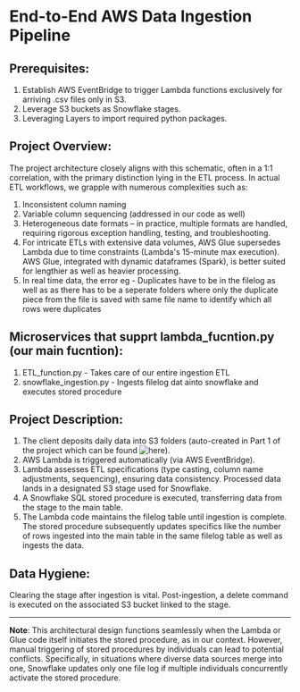 # End-to-End AWS Data Ingestion Pipeline

## Prerequisites:

1. Establish AWS EventBridge to trigger Lambda functions exclusively for arriving .csv files only in S3.
2. Leverage S3 buckets as Snowflake stages.
3. Leveraging Layers to import required python packages.

## Project Overview:

The project architecture closely aligns with this schematic, often in a 1:1 correlation, with the primary distinction lying in the ETL process. In actual ETL workflows, we grapple with numerous complexities such as:

1. Inconsistent column naming
2. Variable column sequencing (addressed in our code as well)
3. Heterogeneous date formats – in practice, multiple formats are handled, requiring rigorous exception handling, testing, and troubleshooting.
4. For intricate ETLs with extensive data volumes, AWS Glue supersedes Lambda due to time constraints (Lambda's 15-minute max execution). AWS Glue, integrated with dynamic dataframes (Spark), is better suited for lengthier as well as heavier processing.
5. In real time data, the error eg - Duplicates have to be in the filelog as well as as there has to be a seperate folders where only the duplicate piece from the file is saved with same file name to identify which all rows were duplicates

## Microservices that supprt lambda_fucntion.py (our main fucntion):

1. ETL_function.py - Takes care of our entire ingestion ETL
2. snowflake_ingestion.py - Ingests filelog dat ainto snowflake and executes stored procedure

## Project Description:

1. The client deposits daily data into S3 folders (auto-created in Part 1 of the project which can be found ![here](https://github.com/ihiteshmodi/dataengineering-ingestionpipeline-s3foldercreator)).
2. AWS Lambda is triggered automatically (via AWS EventBridge).
3. Lambda assesses ETL specifications (type casting, column name adjustments, sequencing), ensuring data consistency. Processed data lands in a designated S3 stage used for Snowflake.
4. A Snowflake SQL stored procedure is executed, transferring data from the stage to the main table.
5. The Lambda code maintains the filelog table until ingestion is complete. The stored procedure subsequently updates specifics like the number of rows ingested into the main table in the same filelog table as well as ingests the data.

## Data Hygiene:

Clearing the stage after ingestion is vital. Post-ingestion, a delete command is executed on the associated S3 bucket linked to the stage.

---

**Note**: This architectural design functions seamlessly when the Lambda or Glue code itself initiates the stored procedure, as in our context. However, manual triggering of stored procedures by individuals can lead to potential conflicts. Specifically, in situations where diverse data sources merge into one, Snowflake updates only one file log if multiple individuals concurrently activate the stored procedure.
